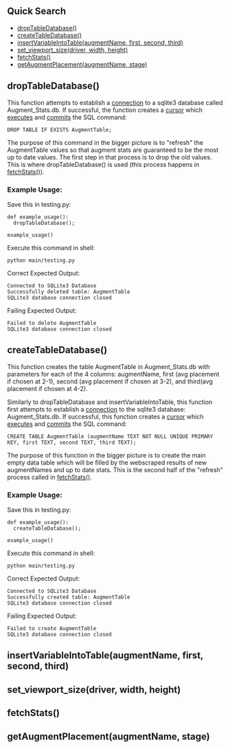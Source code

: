 ## Quick Search

- [dropTableDatabase()](#droptabledatabase)
- [createTableDatabase()](#createtabledatabase)
- [insertVariableIntoTable(augmentName, first, second, third)](#insertvariableintotableaugmentname-first-second-third)
- [set_viewport_size(driver, width, height)](#set_viewport_sizedriver-width-height)
- [fetchStats()](#fetchstats)
- [getAugmentPlacement(augmentName, stage)](#getaugmentplacementaugmentname-stage)

## dropTableDatabase()

This function attempts to establish a [connection](https://docs.python.org/3/library/sqlite3.html#connection-objects) to a sqlite3 database called Augment_Stats.db. If successful, the function creates a [cursor](https://docs.python.org/3/library/sqlite3.html#cursor-objects) which [executes](https://docs.python.org/3/library/sqlite3.html#sqlite3.Connection.execute) and [commits](https://docs.python.org/3/library/sqlite3.html#sqlite3.Connection.commit) the SQL command: 
```
DROP TABLE IF EXISTS AugmentTable;
```
The purpose of this command in the bigger picture is to "refresh" the AugmentTable values so that augment stats are guaranteed to be the most up to date values.
The first step in that process is to drop the old values. This is where dropTableDatabase() is used (this process happens in [fetchStats()](#fetchstats)).

### Example Usage: 
Save this in testing.py:
```
def example_usage():
  dropTableDatabase();

example_usage()
```
Execute this command in shell:
```
python main/testing.py
```
Correct Expected Output:

```
Connected to SQLite3 Database
Successfully deleted table: AugmentTable
SQLite3 database connection closed
```

Failing Expected Output:

```
Failed to delete AugmentTable
SQLite3 database connection closed
```
## createTableDatabase()

This function creates the table AugmentTable in Augment_Stats.db with parameters for each of the 4 columns: augmentName, first (avg placement if chosen at 2-1), second (avg placement if chosen at 3-2), and third(avg placement if chosen at 4-2).

Similarly to dropTableDatabase and insertVariableIntoTable, this function first attempts to establish a [connection](https://docs.python.org/3/library/sqlite3.html#connection-objects) to the sqlite3 database: Augment_Stats.db. If successful, this function creates a [cursor](https://docs.python.org/3/library/sqlite3.html#cursor-objects) which [executes](https://docs.python.org/3/library/sqlite3.html#sqlite3.Connection.execute) and [commits](https://docs.python.org/3/library/sqlite3.html#sqlite3.Connection.commit) the SQL command: 
```
CREATE TABLE AugmentTable (augmentName TEXT NOT NULL UNIQUE PRIMARY KEY, first TEXT, second TEXT, third TEXT);
```
The purpose of this function in the bigger picture is to create the main empty data table which will be filled by the webscraped results of new augmentNames and up to date stats. This is the second half of the "refresh" process called in [fetchStats()](#fetchstats).

### Example Usage: 
Save this in testing.py:
```
def example_usage():
  createTableDatabase();

example_usage()
```
Execute this command in shell:
```
python main/testing.py
```
Correct Expected Output:

```
Connected to SQLite3 Database
Successfully created table: AugmentTable
SQLite3 database connection closed
```

Failing Expected Output:

```
Failed to create AugmentTable
SQLite3 database connection closed
```
## insertVariableIntoTable(augmentName, first, second, third)
## set_viewport_size(driver, width, height)
## fetchStats()
## getAugmentPlacement(augmentName, stage)
